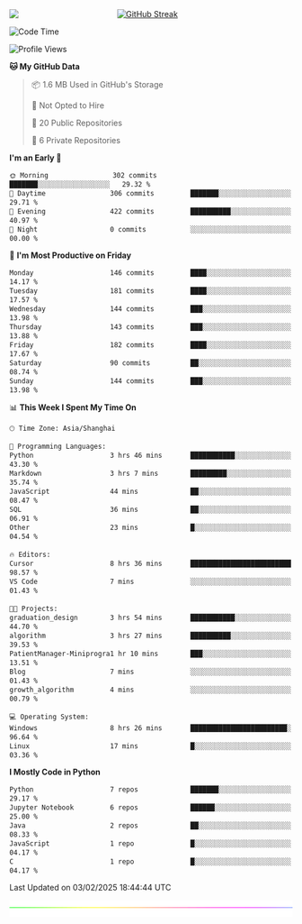 
<!-- ### Hi there 👋-->
<div>
<!--     <img align="left" src="https://github.com/heartyang520/HeartYang.github.io/blob/main/share/hacker_a.gif?raw=true.gif" width="33%"> -->
<!--       <picture>
    <source media="(prefers-color-scheme: dark)" srcset="https://cdn.jsdelivr.net/gh/sun0225SUN/sun0225SUN/assets/images/coding.gif" />
    <source media="(prefers-color-scheme: light)" srcset="https://cdn.jsdelivr.net/gh/sun0225SUN/sun0225SUN/assets/images/developer.svg" height="225px" />
    <img src="https://cdn.jsdelivr.net/gh/sun0225SUN/sun0225SUN/assets/images/coding.gif" />
  </picture> -->
<!--     <img align="left" src="https://cdn.jsdelivr.net/gh/sun0225SUN/sun0225SUN/assets/images/coding.gif" width="38%"> -->
<!--     <img align="left" src="https://github.com/heartyang520/HeartYang.github.io/blob/main/share/hacker_a.gif?raw=true.gif" width="33%"> -->
    <img align="left" src="https://cdn.jsdelivr.net/gh/sun0225SUN/sun0225SUN/assets/images/coding.gif" width="38%">
    <a href="https://git.io/streak-stats"><img src="https://streak-stats.demolab.com?user=NoyeArk&theme=cobalt&hide_border=true" alt="GitHub Streak" /></a>
</div>  

<!--START_SECTION:waka-->
![Code Time](http://img.shields.io/badge/Code%20Time-116%20hrs%2053%20mins-blue)

![Profile Views](http://img.shields.io/badge/Profile%20Views-18-blue)

**🐱 My GitHub Data** 

> 📦 1.6 MB Used in GitHub's Storage 
 > 
> 🚫 Not Opted to Hire
 > 
> 📜 20 Public Repositories 
 > 
> 🔑 6 Private Repositories 
 > 
**I'm an Early 🐤** 

```text
🌞 Morning                302 commits         ███████░░░░░░░░░░░░░░░░░░   29.32 % 
🌆 Daytime                306 commits         ███████░░░░░░░░░░░░░░░░░░   29.71 % 
🌃 Evening                422 commits         ██████████░░░░░░░░░░░░░░░   40.97 % 
🌙 Night                  0 commits           ░░░░░░░░░░░░░░░░░░░░░░░░░   00.00 % 
```
📅 **I'm Most Productive on Friday** 

```text
Monday                   146 commits         ████░░░░░░░░░░░░░░░░░░░░░   14.17 % 
Tuesday                  181 commits         ████░░░░░░░░░░░░░░░░░░░░░   17.57 % 
Wednesday                144 commits         ███░░░░░░░░░░░░░░░░░░░░░░   13.98 % 
Thursday                 143 commits         ███░░░░░░░░░░░░░░░░░░░░░░   13.88 % 
Friday                   182 commits         ████░░░░░░░░░░░░░░░░░░░░░   17.67 % 
Saturday                 90 commits          ██░░░░░░░░░░░░░░░░░░░░░░░   08.74 % 
Sunday                   144 commits         ███░░░░░░░░░░░░░░░░░░░░░░   13.98 % 
```


📊 **This Week I Spent My Time On** 

```text
🕑︎ Time Zone: Asia/Shanghai

💬 Programming Languages: 
Python                   3 hrs 46 mins       ███████████░░░░░░░░░░░░░░   43.30 % 
Markdown                 3 hrs 7 mins        █████████░░░░░░░░░░░░░░░░   35.74 % 
JavaScript               44 mins             ██░░░░░░░░░░░░░░░░░░░░░░░   08.47 % 
SQL                      36 mins             ██░░░░░░░░░░░░░░░░░░░░░░░   06.91 % 
Other                    23 mins             █░░░░░░░░░░░░░░░░░░░░░░░░   04.54 % 

🔥 Editors: 
Cursor                   8 hrs 36 mins       █████████████████████████   98.57 % 
VS Code                  7 mins              ░░░░░░░░░░░░░░░░░░░░░░░░░   01.43 % 

🐱‍💻 Projects: 
graduation_design        3 hrs 54 mins       ███████████░░░░░░░░░░░░░░   44.70 % 
algorithm                3 hrs 27 mins       ██████████░░░░░░░░░░░░░░░   39.53 % 
PatientManager-Miniprogra1 hr 10 mins        ███░░░░░░░░░░░░░░░░░░░░░░   13.51 % 
Blog                     7 mins              ░░░░░░░░░░░░░░░░░░░░░░░░░   01.43 % 
growth_algorithm         4 mins              ░░░░░░░░░░░░░░░░░░░░░░░░░   00.79 % 

💻 Operating System: 
Windows                  8 hrs 26 mins       ████████████████████████░   96.64 % 
Linux                    17 mins             █░░░░░░░░░░░░░░░░░░░░░░░░   03.36 % 
```

**I Mostly Code in Python** 

```text
Python                   7 repos             ███████░░░░░░░░░░░░░░░░░░   29.17 % 
Jupyter Notebook         6 repos             ██████░░░░░░░░░░░░░░░░░░░   25.00 % 
Java                     2 repos             ██░░░░░░░░░░░░░░░░░░░░░░░   08.33 % 
JavaScript               1 repo              █░░░░░░░░░░░░░░░░░░░░░░░░   04.17 % 
C                        1 repo              █░░░░░░░░░░░░░░░░░░░░░░░░   04.17 % 
```




 Last Updated on 03/02/2025 18:44:44 UTC
<!--END_SECTION:waka-->

<!--     ![NoyeArk's github stats](https://github-readme-stats.vercel.app/api?username=NoyeArk&show_icons=true) -->

<img src="https://github.com/heartyang520/HeartYang.github.io/blob/main/share/paomaxian.gif?raw=true" height="30" width="100%">

<!--
**NoyeArk/NoyeArk** is a ✨ _special_ ✨ repository because its `README.md` (this file) appears on your GitHub profile.

Here are some ideas to get you started:

- 🔭 I’m currently working on ...
- 🌱 I’m currently learning ...
- 👯 I’m looking to collaborate on ...
- 🤔 I’m looking for help with ...
- 💬 Ask me about ...
- 📫 How to reach me: ...
- 😄 Pronouns: ...
- ⚡ Fun fact: ...
-->
